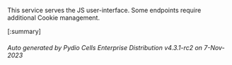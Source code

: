 






This service serves the JS user-interface. Some endpoints require additional Cookie management.

[:summary]

###### Auto generated by Pydio Cells Enterprise Distribution v4.3.1-rc2 on 7-Nov-2023
